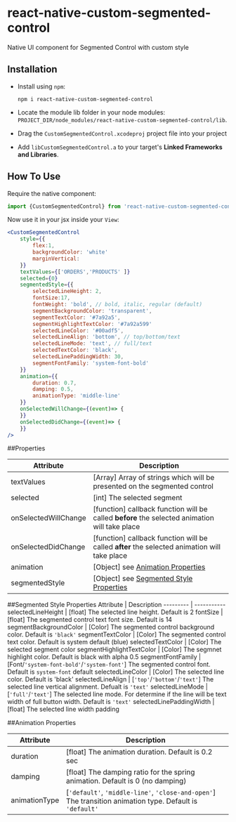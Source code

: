 # react-native-custom-segmented-control
Native UI component for Segmented Control with custom style


## Installation

- Install using `npm`:

	```
	npm i react-native-custom-segmented-control
	```

- Locate the module lib folder in your node modules:
	`PROJECT_DIR/node_modules/react-native-custom-segmented-control/lib`.

- Drag the `CustomSegmentedControl.xcodeproj` project file into your project

- Add `libCustomSegmentedControl.a` to your target's **Linked Frameworks and Libraries**.

## How To Use
Require the native component:

```js
import {CustomSegmentedControl} from 'react-native-custom-segmented-control'
```

Now use it in your jsx inside your `View`:

```jsx
<CustomSegmentedControl 
	style={{
		flex:1,
		backgroundColor: 'white'	
		marginVertical: 
	}}
	textValues={['ORDERS','PRODUCTS' ]}
	selected={0}
	segmentedStyle={{
		selectedLineHeight: 2,
		fontSize:17,
		fontWeight: 'bold', // bold, italic, regular (default)
		segmentBackgroundColor: 'transparent',
		segmentTextColor: '#7a92a5',
		segmentHighlightTextColor: '#7a92a599'
		selectedLineColor: '#00adf5',
		selectedLineAlign: 'bottom', // top/bottom/text
		selectedLineMode: 'text', // full/text
		selectedTextColor: 'black',                                                  
		selectedLinePaddingWidth: 30,
		segmentFontFamily: 'system-font-bold'
	}}
	animation={{
		duration: 0.7,
		damping: 0.5,
		animationType: 'middle-line'
	}}
	onSelectedWillChange={(event)=> {
	}}
	onSelectedDidChange={(event)=> {
	}}
/>
```

##Properties

Attribute | Description
-------- | -----------
textValues | [Array] Array of strings which will be presented on the segmented control
selected | [int] The selected segment
onSelectedWillChange | [function] callback function will be called **before** the selected animation will take place
onSelectedDidChange | [function] callback function will be called **after** the selected animation will take place
animation | [Object] see [Animation Properties](README.md#animation-properties)
segmentedStyle | [Object] see [Segmented Style Properties](README.md#segmented-style-properties)

                                                 
##Segmented Style Properties
Attribute | Description
--------- | -----------
selectedLineHeight | [float] The selected line height. Default is 2
fontSize | [float] The segmented control text font size. Default is 14
segmentBackgroundColor | [Color] The segmented control background color. Default is `'black'`
segmentTextColor | [Color] The segmented control text color. Default is system default (blue)
selectedTextColor | [Color] The selected segment color
segmentHighlightTextColor | [Color] The segmnet highlight color. Default is black with alpha 0.5
segmentFontFamily | [Font/`'system-font-bold'`/`'system-font'`] The segmented control font. Default is `system-font` default
selectedLineColor | [Color] The selected line color. Default is 'black'
selectedLineAlign | [`'top'`/`'bottom'`/`'text'`] The selected line vertical alignment. Defualt is `'text'`
selectedLineMode | [`'full'`/`'text'`] The selected line mode. For determine if the line will be text width of full button width. Default is `'text'`
selectedLinePaddingWidth | [float] The selected line width padding



##Animation Properties
 
Attribute | Description
--------- | -----------
duration | [float] The animation duration. Default is 0.2 sec
damping | [float] The damping ratio for the spring animation. Default is 0 (no damping)
animationType | [`'default'`, `'middle-line'`, `'close-and-open'`] The transition animation type. Default is `'default'`
